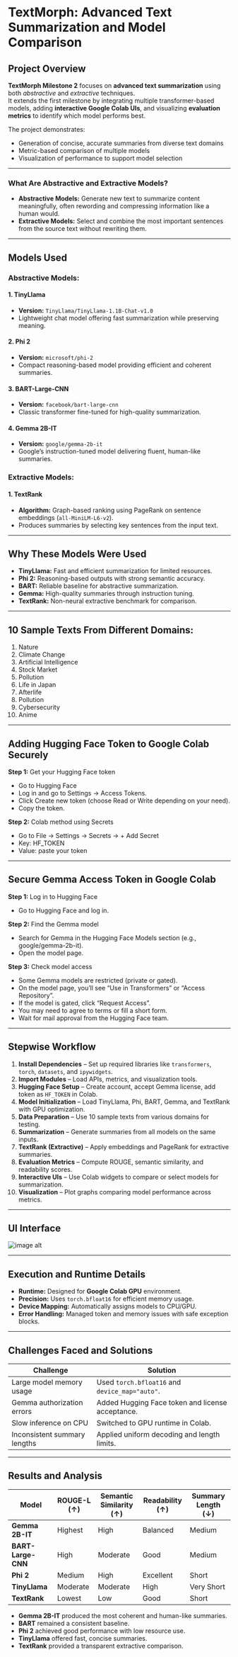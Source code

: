 # TextMorph: Advanced Text Summarization and Model Comparison

## Project Overview
**TextMorph Milestone 2** focuses on **advanced text summarization** using both *abstractive* and *extractive* techniques.  
It extends the first milestone by integrating multiple transformer-based models, adding **interactive Google Colab UIs**, and visualizing **evaluation metrics** to identify which model performs best.

The project demonstrates:
- Generation of concise, accurate summaries from diverse text domains  
- Metric-based comparison of multiple models  
- Visualization of performance to support model selection

---

### What Are Abstractive and Extractive Models?
- **Abstractive Models:** Generate new text to summarize content meaningfully, often rewording and compressing information like a human would.
- **Extractive Models:** Select and combine the most important sentences from the source text without rewriting them.  

---

## Models Used

### Abstractive Models:

#### 1. TinyLlama  
- **Version:** `TinyLlama/TinyLlama-1.1B-Chat-v1.0`  
- Lightweight chat model offering fast summarization while preserving meaning.

#### 2. Phi 2  
- **Version:** `microsoft/phi-2`  
- Compact reasoning-based model providing efficient and coherent summaries.

#### 3. BART-Large-CNN  
- **Version:** `facebook/bart-large-cnn`  
- Classic transformer fine-tuned for high-quality summarization.

#### 4. Gemma 2B-IT  
- **Version:** `google/gemma-2b-it`  
- Google’s instruction-tuned model delivering fluent, human-like summaries.

### Extractive Models:

#### 1. TextRank  
- **Algorithm:** Graph-based ranking using PageRank on sentence embeddings (`all-MiniLM-L6-v2`).  
- Produces summaries by selecting key sentences from the input text.

---

## Why These Models Were Used
- **TinyLlama:** Fast and efficient summarization for limited resources.  
- **Phi 2:** Reasoning-based outputs with strong semantic accuracy.  
- **BART:** Reliable baseline for abstractive summarization.  
- **Gemma:** High-quality summaries through instruction tuning.  
- **TextRank:** Non-neural extractive benchmark for comparison.  

---

## 10 Sample Texts From Different Domains:
1. Nature
2. Climate Change
3. Artificial Intelligence
4. Stock Market
5. Pollution
6. Life in Japan
7. Afterlife
8. Pollution
9. Cybersecurity
10.  Anime

---

## Adding Hugging Face Token to Google Colab Securely
**Step 1:**  Get your Hugging Face token
- Go to Hugging Face
- Log in and go to Settings → Access Tokens.
- Click Create new token (choose Read or Write depending on your need).
- Copy the token.
        
**Step 2:** Colab method using Secrets
- Go to File → Settings → Secrets → + Add Secret
- Key: HF_TOKEN
- Value: paste your token

---

## Secure Gemma Access Token in Google Colab
**Step 1:** Log in to Hugging Face 
- Go to Hugging Face and log in.

**Step 2:** Find the Gemma model
- Search for Gemma in the Hugging Face Models section (e.g., google/gemma-2b-it).
- Open the model page.

**Step 3:** Check model access
- Some Gemma models are restricted (private or gated).
- On the model page, you’ll see “Use in Transformers” or “Access Repository”.
- If the model is gated, click “Request Access”.
- You may need to agree to terms or fill a short form.
- Wait for mail approval from the Hugging Face team.

---

## Stepwise Workflow

1. **Install Dependencies** – Set up required libraries like `transformers`, `torch`, `datasets`, and `ipywidgets`.  
2. **Import Modules** – Load APIs, metrics, and visualization tools.  
3. **Hugging Face Setup** – Create account, accept Gemma license, add token as `HF_TOKEN` in Colab.  
4. **Model Initialization** – Load TinyLlama, Phi, BART, Gemma, and TextRank with GPU optimization.  
5. **Data Preparation** – Use 10 sample texts from various domains for testing.  
6. **Summarization** – Generate summaries from all models on the same inputs.  
7. **TextRank (Extractive)** – Apply embeddings and PageRank for extractive summaries.  
8. **Evaluation Metrics** – Compute ROUGE, semantic similarity, and readability scores.  
9. **Interactive UIs** – Use Colab widgets to compare or select models for summarization.  
10. **Visualization** – Plot graphs comparing model performance across metrics.  

---
## UI Interface

![image alt](https://github.com/Lithicka-G/Infosys_Springboard/blob/daaaf27580ef9cdf754d8ef0cefe4a4a5eb00e35/Screenshot%202025-10-14%20212801.png)

---

## Execution and Runtime Details
- **Runtime:** Designed for **Google Colab GPU** environment.  
- **Precision:** Uses `torch.bfloat16` for efficient memory usage.  
- **Device Mapping:** Automatically assigns models to CPU/GPU.  
- **Error Handling:** Managed token and memory issues with safe exception blocks.  

---

## Challenges Faced and Solutions

| Challenge | Solution |
|------------|-----------|
| Large model memory usage | Used `torch.bfloat16` and `device_map="auto"`. |
| Gemma authorization errors | Added Hugging Face token and license acceptance. |
| Slow inference on CPU | Switched to GPU runtime in Colab. |
| Inconsistent summary lengths | Applied uniform decoding and length limits. |

---

## Results and Analysis

| Model | ROUGE-L (↑) | Semantic Similarity (↑) | Readability (↑) | Summary Length (↓) |
|--------|--------------|--------------------------|------------------|--------------------|
| **Gemma 2B-IT** | Highest | High | Balanced | Medium |
| **BART-Large-CNN** | High | Moderate | Good | Medium |
| **Phi 2** | Medium | High | Excellent | Short |
| **TinyLlama** | Moderate | Moderate | High | Very Short |
| **TextRank** | Lowest | Low | Good | Short |

- **Gemma 2B-IT** produced the most coherent and human-like summaries.  
- **BART** remained a consistent baseline.  
- **Phi 2** achieved good performance with low resource use.  
- **TinyLlama** offered fast, concise summaries.  
- **TextRank** provided a transparent extractive comparison.


